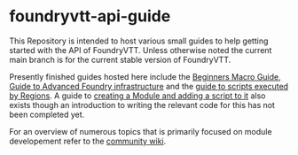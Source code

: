 # foundryvtt-api-guide
This Repository is intended to host various small guides to help getting started with the API of FoundryVTT. Unless otherwise noted the current main branch is for the current stable version of FoundryVTT.

Presently finished guides hosted here include the [Beginners Macro Guide](https://github.com/GamerFlix/foundryvtt-api-guide/blob/main/macro_guide.md), [Guide to Advanced Foundry infrastructure](https://github.com/GamerFlix/foundryvtt-api-guide/blob/main/advanced_api_guide.md) and the [guide to scripts executed by Regions](https://github.com/GamerFlix/foundryvtt-api-guide/blob/main/region_macros_guide.md).
A guide to [creating a Module and adding a script to it](https://github.com/GamerFlix/foundryvtt-api-guide/blob/main/module_guide_create.md) also exists though an introduction to writing the relevant code for this has not been completed yet.

For an overview of numerous topics that is primarily focused on module developement refer to the [community wiki](https://foundryvtt.wiki/en/development/api).
